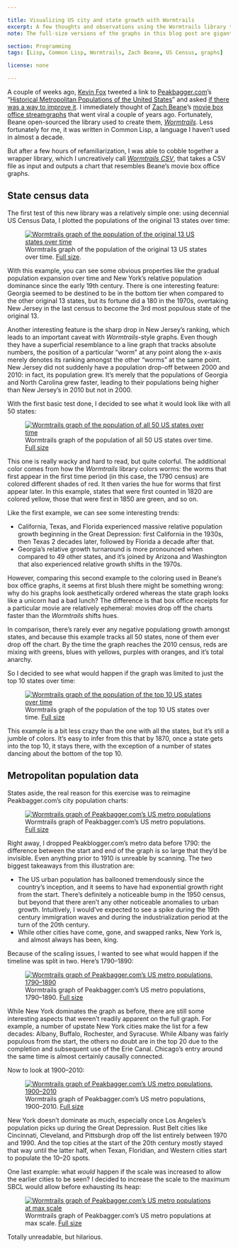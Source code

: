 ```yaml
---

title: Visualizing US city and state growth with Wormtrails
excerpt: A few thoughts and observations using the Wormtrails library to visualize US census data.
note: The full-size versions of the graphs in this blog post are gigantic and very mobile unfriendly. You’ve been warned!

section: Programming
tags: [Lisp, Common Lisp, Wormtrails, Zach Beane, US Census, graphs]

license: none

---
```


A couple of weeks ago, [Kevin Fox][1] tweeted a link to [Peakbagger.com][2]’s “[Historical Metropolitan Populations of the United States][3]” and asked [if there was a way to improve it][4]. I immediately thought of [Zach Beane][5]’s [movie box office streamgraphs][6] that went viral a couple of years ago. Fortunately, Beane open-sourced the library used to create them, [*Wormtrails*][7]. Less fortunately for me, it was written in Common Lisp, a language I haven’t used in almost a decade.

But after a few hours of refamiliarization, I was able to cobble together a wrapper library, which I uncreatively call [*Wormtrails CSV*][8], that takes a CSV file as input and outputs a chart that resembles Beane’s movie box office graphs.

## State census data

The first test of this new library was a relatively simple one: using decennial US Census Data, I plotted the populations of the original 13 states over time:

<figure>
    <a href="original-13-states"><img src="/assets/images/wormtrails/states-original-13-thumb.png" alt="Wormtrails graph of the population of the original 13 US states over time"></a>
    <figcaption>Wormtrails graph of the population of the original 13 US states over time. <a href="original-13-states">Full size</a>.</figcaption>
</figure>

With this example, you can see some obvious properties like the gradual population expansion over time and New York’s relative population dominance since the early 19th century. There is one interesting feature: Georgia seemed to be destined to be in the bottom tier when compared to the other original 13 states, but its fortune did a 180 in the 1970s, overtaking New Jersey in the last census to become the 3rd most populous state of the original 13.

Another interesting feature is the sharp drop in New Jersey’s ranking, which leads to an important caveat with *Wormtrails*-style graphs. Even though they have a superficial resemblance to a line graph that tracks absolute numbers, the position of a particular “worm” at any point along the x-axis merely denotes its ranking amongst the other “worms” at the same point. New Jersey did not suddenly have a population drop-off between 2000 and 2010: in fact, its population grew. It’s merely that the populations of Georgia and North Carolina grew faster, leading to their populations being higher than New Jersey’s in 2010 but not in 2000.

With the first basic test done, I decided to see what it would look like with all 50 states:

<figure>
    <a href="all-states"><img src="/assets/images/wormtrails/states-thumb.png" alt="Wormtrails graph of the population of all 50 US states over time"></a>
    <figcaption>Wormtrails graph of the population of all 50 US states over time. <a href="all-states">Full size</a></figcaption>
</figure>

This one is really wacky and hard to read, but quite colorful. The additional color comes from how the *Wormtrails* library colors worms: the worms that first appear in the first time period (in this case, the 1790 census) are colored different shades of red. It then varies the hue for worms that first appear later. In this example, states that were first counted in 1820 are colored yellow, those that were first in 1850 are green, and so on.

Like the first example, we can see some interesting trends:

* California, Texas, and Florida experienced massive relative population growth beginning in the Great Depression: first California in the 1930s, then Texas 2 decades later, followed by Florida a decade after that.
* Georgia’s relative growth turnaround is more pronounced when compared to 49 other states, and it’s joined by Arizona and Washington that also experienced relative growth shifts in the 1970s.

However, comparing this second example to the coloring used in Beane‘s box office graphs, it seems at first blush there might be something wrong: why do his graphs look aesthetically ordered whereas the state graph looks like a unicorn had a bad lunch? The difference is that box office receipts for a particular movie are relatively ephemeral: movies drop off the charts faster than the *Wormtrails* shifts hues.

In comparison, there’s rarely ever any negative populationg growth amongst states, and because this example tracks all 50 states, none of them ever drop off the chart. By the time the graph reaches the 2010 census, reds are mixing with greens, blues with yellows, purples with oranges, and it’s total anarchy.

So I decided to see what would happen if the graph was limited to just the top 10 states over time:

<figure>
    <a href="top-10-states"><img src="/assets/images/wormtrails/states-top-10-thumb.png" alt="Wormtrails graph of the population of the top 10 US states over time"></a>
    <figcaption>Wormtrails graph of the population of the top 10 US states over time. <a href="top-10-states">Full size</a></figcaption>
</figure>

This example is a bit less crazy than the one with all the states, but it’s still a jumble of colors. It’s easy to infer from this that by 1870, once a state gets into the top 10, it stays there, with the exception of a number of states dancing about the bottom of the top 10.

## Metropolitan population data

States aside, the real reason for this exercise was to reimagine Peakbagger.com’s city population charts:

<figure>
    <a href="peakbagger-cities"><img src="/assets/images/wormtrails/peakbagger-cities-thumb.png" alt="Wormtrails graph of Peakbagger.com’s US metro populations"></a>
    <figcaption>Wormtrails graph of Peakbagger.com’s US metro populations. <a href="peakbagger-cities">Full size</a></figcaption>
</figure>

Right away, I dropped Peakblogger.com’s metro data before 1790: the difference between the start and end of the graph is so large that they’d be invisible. Even anything prior to 1910 is unreable by scanning. The two biggest takeaways from this illustration are:

* The US urban population has ballooned tremendously since the country’s inception, and it seems to have had exponential growth right from the start. There’s definitely a noticeable bump in the 1950 census, but beyond that there aren’t any other noticeable anomalies to urban growth. Intuitively, I would’ve expected to see a spike during the 19th century immigration waves and during the industrialization period at the turn of the 20th century.
* While other cities have come, gone, and swapped ranks, New York is, and almost always has been, king.

Because of the scaling issues, I wanted to see what would happen if the timeline was split in two. Here’s 1790–1890:

<figure>
    <a href="peakbagger-cities-1790-1890"><img src="/assets/images/wormtrails/peakbagger-cities-1790-1890-thumb.png" alt="Wormtrails graph of Peakbagger.com’s US metro populations, 1790–1890"></a>
    <figcaption>Wormtrails graph of Peakbagger.com’s US metro populations, 1790–1890. <a href="peakbagger-cities-1790-1890">Full size</a></figcaption>
</figure>

While New York dominates the graph as before, there are still some interesting aspects that weren’t readily apparent on the full graph. For example, a number of upstate New York cities make the list for a few decades: Albany, Buffalo, Rochester, and Syracuse. While Albany was fairly populous from the start, the others no doubt are in the top 20 due to the completion and subsequent use of the Erie Canal. Chicago’s entry around the same time is almost certainly causally connected.

Now to look at 1900–2010:

<figure>
    <a href="peakbagger-cities-1900-2010"><img src="/assets/images/wormtrails/peakbagger-cities-1900-2010-thumb.png" alt="Wormtrails graph of Peakbagger.com’s US metro populations, 1900–2010"></a>
    <figcaption>Wormtrails graph of Peakbagger.com’s US metro populations, 1900–2010. <a href="peakbagger-cities-1900-2010">Full size</a></figcaption>
</figure>

New York doesn’t dominate as much, especially once Los Angeles’s population picks up during the Great Depression. Rust Belt cities like Cincinnati, Cleveland, and Pittsburgh drop off the list entirely between 1970 and 1990. And the top cities at the start of the 20th century mostly stayed that way until the latter half, when Texan, Floridian, and Western cities start to populate the 10–20 spots.

One last example: what *would* happen if the scale was increased to allow the earlier cities to be seen? I decided to increase the scale to the maximum SBCL would allow before exhausting its heap:

<figure>
    <a href="peakbagger-cities-full-scale"><img src="/assets/images/wormtrails/peakbagger-cities-full-scale-thumb.png" alt="Wormtrails graph of Peakbagger.com’s US metro populations at max scale"></a>
    <figcaption>Wormtrails graph of Peakbagger.com’s US metro populations at max scale. <a href="peakbagger-cities-full-scale">Full size</a></figcaption>
</figure>

Totally unreadable, but hilarious.

[1]: http://fury.com "Kevin Fox’s website"
[2]: http://peakbagger.com
[3]: http://www.peakbagger.com/pbgeog/histmetropop.aspx "Historical Metropolitan Populations of the United States"
[4]: https://twitter.com/kfury/status/424368704948686848 "Kevin Fox’s tweet about Peakbagger.com’s charts"
[5]: http://xach.com "Zach Beane’s website"
[6]: http://www.xach.com/moviecharts/ "Movie box office charts"
[7]: https://github.com/xach/wormtrails "Wormtrails repository on GitHub"
[8]: http://marktrapp.com/projects/wormtrails-csv/ "Wormtrails CSV project page"
